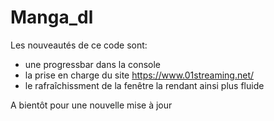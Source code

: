 # Manga_dl
Les nouveautés de ce code sont:
  - une progressbar dans la console
  - la prise en charge du site https://www.01streaming.net/
  - le rafraîchissment de la fenêtre la rendant ainsi plus fluide
  
  
A bientôt pour une nouvelle mise à jour 
